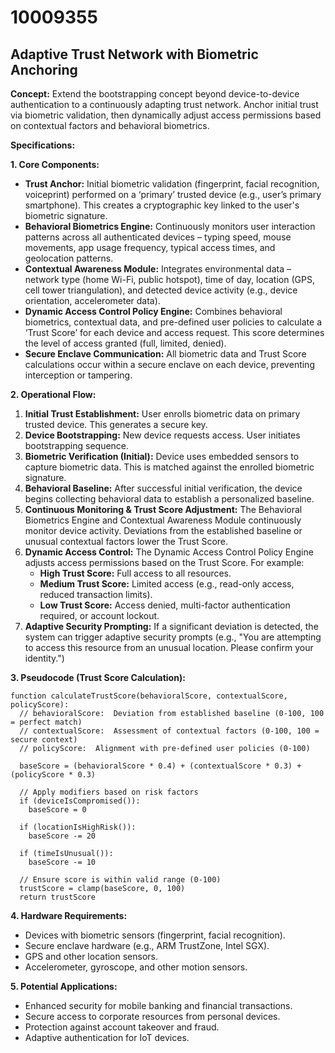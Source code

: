 # 10009355

## Adaptive Trust Network with Biometric Anchoring

**Concept:** Extend the bootstrapping concept beyond device-to-device authentication to a continuously adapting trust network. Anchor initial trust via biometric validation, then dynamically adjust access permissions based on contextual factors and behavioral biometrics.

**Specifications:**

**1. Core Components:**

*   **Trust Anchor:** Initial biometric validation (fingerprint, facial recognition, voiceprint) performed on a ‘primary’ trusted device (e.g., user’s primary smartphone). This creates a cryptographic key linked to the user's biometric signature.
*   **Behavioral Biometrics Engine:** Continuously monitors user interaction patterns across all authenticated devices – typing speed, mouse movements, app usage frequency, typical access times, and geolocation patterns.
*   **Contextual Awareness Module:** Integrates environmental data – network type (home Wi-Fi, public hotspot), time of day, location (GPS, cell tower triangulation), and detected device activity (e.g., device orientation, accelerometer data).
*   **Dynamic Access Control Policy Engine:**  Combines behavioral biometrics, contextual data, and pre-defined user policies to calculate a ‘Trust Score’ for each device and access request. This score determines the level of access granted (full, limited, denied).
*   **Secure Enclave Communication:** All biometric data and Trust Score calculations occur within a secure enclave on each device, preventing interception or tampering.

**2. Operational Flow:**

1.  **Initial Trust Establishment:** User enrolls biometric data on primary trusted device. This generates a secure key.
2.  **Device Bootstrapping:** New device requests access. User initiates bootstrapping sequence.
3.  **Biometric Verification (Initial):** Device uses embedded sensors to capture biometric data. This is matched against the enrolled biometric signature. 
4.  **Behavioral Baseline:** After successful initial verification, the device begins collecting behavioral data to establish a personalized baseline.
5.  **Continuous Monitoring & Trust Score Adjustment:** The Behavioral Biometrics Engine and Contextual Awareness Module continuously monitor device activity.  Deviations from the established baseline or unusual contextual factors lower the Trust Score.
6.  **Dynamic Access Control:**  The Dynamic Access Control Policy Engine adjusts access permissions based on the Trust Score. For example:
    *   **High Trust Score:** Full access to all resources.
    *   **Medium Trust Score:** Limited access (e.g., read-only access, reduced transaction limits).
    *   **Low Trust Score:** Access denied, multi-factor authentication required, or account lockout.
7.  **Adaptive Security Prompting:** If a significant deviation is detected, the system can trigger adaptive security prompts (e.g., "You are attempting to access this resource from an unusual location. Please confirm your identity.")

**3. Pseudocode (Trust Score Calculation):**

```
function calculateTrustScore(behavioralScore, contextualScore, policyScore):
  // behavioralScore:  Deviation from established baseline (0-100, 100 = perfect match)
  // contextualScore:  Assessment of contextual factors (0-100, 100 = secure context)
  // policyScore:  Alignment with pre-defined user policies (0-100)

  baseScore = (behavioralScore * 0.4) + (contextualScore * 0.3) + (policyScore * 0.3)

  // Apply modifiers based on risk factors
  if (deviceIsCompromised()):
    baseScore = 0

  if (locationIsHighRisk()):
    baseScore -= 20

  if (timeIsUnusual()):
    baseScore -= 10

  // Ensure score is within valid range (0-100)
  trustScore = clamp(baseScore, 0, 100)
  return trustScore
```

**4. Hardware Requirements:**

*   Devices with biometric sensors (fingerprint, facial recognition).
*   Secure enclave hardware (e.g., ARM TrustZone, Intel SGX).
*   GPS and other location sensors.
*   Accelerometer, gyroscope, and other motion sensors.

**5. Potential Applications:**

*   Enhanced security for mobile banking and financial transactions.
*   Secure access to corporate resources from personal devices.
*   Protection against account takeover and fraud.
*   Adaptive authentication for IoT devices.